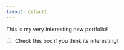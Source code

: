 ```yaml
---
layout: default
---
```

This is my very interesting new portfolio!
- [ ] Check this box if you think its interesting!
